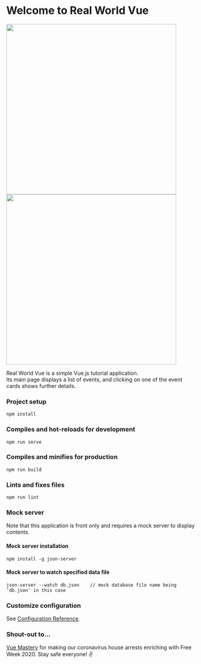 # Welcome to Real World Vue

<div>
<img width="450" src="https://user-images.githubusercontent.com/56017715/79647661-439ece00-81eb-11ea-8a3d-dec3af6fad12.png">
<img width="450" src="https://user-images.githubusercontent.com/56017715/79648043-616c3300-81eb-11ea-8f09-7a7218de24e9.png">
</div>  

Real World Vue is a simple Vue.js tutorial application.  
Its main page displays a list of events, and clicking on one of the event cards shows further details.

### Project setup
```
npm install
```

### Compiles and hot-reloads for development
```
npm run serve
```

### Compiles and minifies for production
```
npm run build
```

### Lints and fixes files
```
npm run lint
```

### Mock server
Note that this application is front only and requires a mock server to display contents.  

#### Mock server installation
```
npm install -g json-server
```

#### Mock server to watch specified data file
```
json-server --watch db.json    // mock database file name being 'db.json' in this case 
```

### Customize configuration
See [Configuration Reference](https://cli.vuejs.org/config/).  

### Shout-out to...
[Vue Mastery](https://www.vuemastery.com/) for making our coronavirus house arrests enriching with Free Week 2020. Stay safe everyone! ✌️
